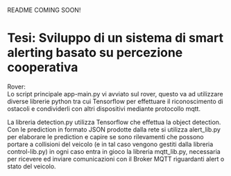 README COMING SOON!

# Tesi: Sviluppo di un sistema di smart alerting basato su percezione cooperativa

Rover:  
Lo script principale app-main.py vi avviato sul rover, questo va ad utilizzare diverse librerie python tra cui Tensorflow per effettuare il riconoscimento di ostacoli e condividerli con altri dispositivi mediante protocollo mqtt.

La libreria detection.py utilizza Tensorflow che effettua la object detection. Con le prediction in formato JSON prodotte dalla rete si utilizza alert_lib.py per elaborare le prediction e capire se sono rilevamenti che possono portare a collisioni del veicolo (e in tal caso vengono gestiti dalla libreria control-lib.py) in ogni caso entra in gioco la libreria mqtt_lib.py, necessaria per ricevere ed inviare comunicazioni con il Broker MQTT riguardanti alert o stato del veicolo.
